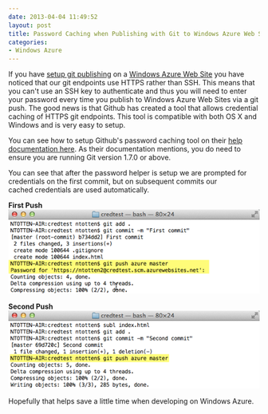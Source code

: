 ```yaml
---
date: 2013-04-04 11:49:52
layout: post
title: Password Caching when Publishing with Git to Windows Azure Web Sites
categories:
- Windows Azure
---
```


If you have [setup git publishing](http://www.windowsazure.com/en-us/develop/net/common-tasks/publishing-with-git/) on a [Windows Azure Web Site](http://www.windowsazure.com/en-us/home/scenarios/web-sites/) you have noticed that our git endpoints use HTTPS rather than SSH. This means that you can't use an SSH key to authenticate and thus you will need to enter your password every time you publish to Windows Azure Web Sites via a git push. The good news is that Github has created a tool that allows credential caching of HTTPS git endpoints. This tool is compatible with both OS X and Windows and is very easy to setup.

You can see how to setup Github's password caching tool on their [help documentation here](https://help.github.com/articles/set-up-git#password-caching). As their documentation mentions, you do need to ensure you are running Git version 1.7.0 or above.

You can see that after the password helper is setup we are prompted for credentials on the first commit, but on subsequent commits our cached credentials are used automatically.

**First Push**
[![push1](/images/2013/04/push1.png)](/images/2013/04/push1.png)

**Second Push**
[![push2](/images/2013/04/push2.png)](/images/2013/04/push2.png)

Hopefully that helps save a little time when developing on Windows Azure.
